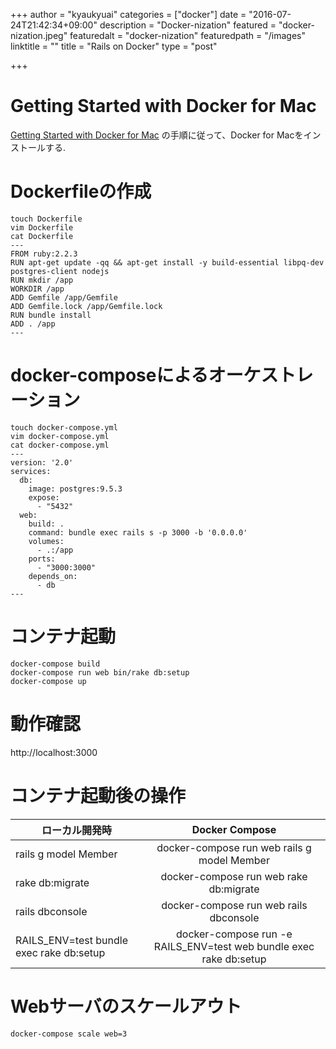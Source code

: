+++
author = "kyaukyuai"
categories = ["docker"]
date = "2016-07-24T21:42:34+09:00"
description = "Docker-nization"
featured = "docker-nization.jpeg"
featuredalt = "docker-nization"
featuredpath = "/images"
linktitle = ""
title = "Rails on Docker"
type = "post"

+++

# Getting Started with Docker for Mac

[Getting Started with Docker for Mac](https://docs.docker.com/docker-for-mac/) の手順に従って、Docker for Macをインストールする.

# Dockerfileの作成

```
touch Dockerfile
vim Dockerfile
cat Dockerfile
---
FROM ruby:2.2.3
RUN apt-get update -qq && apt-get install -y build-essential libpq-dev postgres-client nodejs
RUN mkdir /app
WORKDIR /app
ADD Gemfile /app/Gemfile
ADD Gemfile.lock /app/Gemfile.lock
RUN bundle install
ADD . /app
---
```

# docker-composeによるオーケストレーション

```
touch docker-compose.yml
vim docker-compose.yml
cat docker-compose.yml
---
version: '2.0'
services:
  db:
    image: postgres:9.5.3
    expose:
      - "5432"
  web:
    build: .
    command: bundle exec rails s -p 3000 -b '0.0.0.0'
    volumes:
      - .:/app
    ports:
      - "3000:3000"
    depends_on:
      - db
---
```

# コンテナ起動

```
docker-compose build
docker-compose run web bin/rake db:setup
docker-compose up
```

# 動作確認

http://localhost:3000

# コンテナ起動後の操作

| ローカル開発時 | Docker Compose |
|----------------------|:-------------------------------------------:|
| rails g model Member                     | docker-compose run web rails g model Member |
| rake db:migrate                          | docker-compose run web rake db:migrate      |
| rails dbconsole                          | docker-compose run web rails dbconsole      |
| RAILS_ENV=test bundle exec rake db:setup | docker-compose run -e RAILS_ENV=test web bundle exec rake db:setup |


# Webサーバのスケールアウト

```
docker-compose scale web=3
```